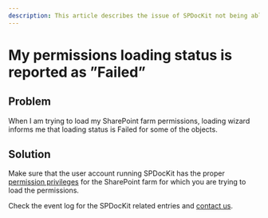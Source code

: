 ```yaml
---
description: This article describes the issue of SPDocKit not being able to load SharePoint farm permissions.
---
```


# My permissions loading status is reported as ”Failed”

## Problem

When I am trying to load my SharePoint farm permissions, loading wizard informs me that loading status is Failed for some of the objects.

## Solution

Make sure that the user account running SPDocKit has the proper [permission privileges](../../requirements/user-permissions-requirements.md) for the SharePoint farm for which you are trying to load the permissions.

Check the event log for the SPDocKit related entries and [contact us](https://www.syskit.com/company/contact-us/).

